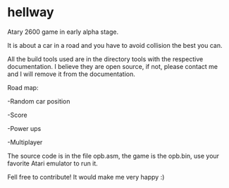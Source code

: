 # hellway

Atary 2600 game in early alpha stage. 

It is about a car in a road and you have to avoid collision the best you can.

All the build tools used are in the directory tools with the respective documentation. I believe they are open source, if not, please contact me and I will remove it from the documentation.

Road map:

  -Random car position 
  
  -Score
  
  -Power ups
  
  -Multiplayer

The source code is in the file opb.asm, the game is the opb.bin, use your favorite Atari emulator to run it.

Fell free to contribute! It would make me very happy :)
